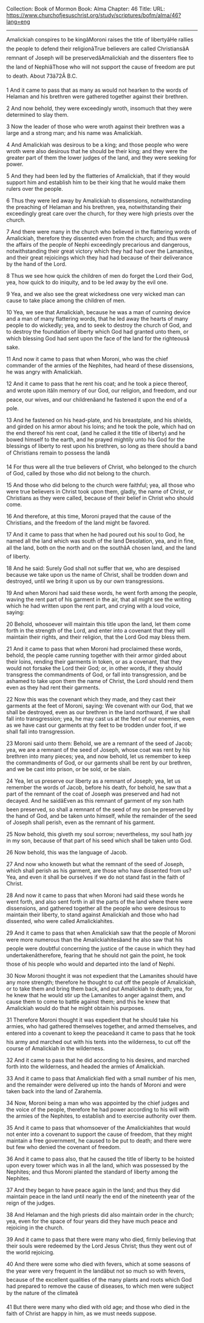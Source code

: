 Collection: Book of Mormon
Book: Alma
Chapter: 46
Title: 
URL: https://www.churchofjesuschrist.org/study/scriptures/bofm/alma/46?lang=eng

---

Amalickiah conspires to be kingâMoroni raises the title of libertyâHe rallies the people to defend their religionâTrue believers are called ChristiansâA remnant of Joseph will be preservedâAmalickiah and the dissenters flee to the land of NephiâThose who will not support the cause of freedom are put to death. About 73â72Â B.C.

1 And it came to pass that as many as would not hearken to the words of Helaman and his brethren were gathered together against their brethren.

2 And now behold, they were exceedingly wroth, insomuch that they were determined to slay them.

3 Now the leader of those who were wroth against their brethren was a large and a strong man; and his name was Amalickiah.

4 And Amalickiah was desirous to be a king; and those people who were wroth were also desirous that he should be their king; and they were the greater part of them the lower judges of the land, and they were seeking for power.

5 And they had been led by the flatteries of Amalickiah, that if they would support him and establish him to be their king that he would make them rulers over the people.

6 Thus they were led away by Amalickiah to dissensions, notwithstanding the preaching of Helaman and his brethren, yea, notwithstanding their exceedingly great care over the church, for they were high priests over the church.

7 And there were many in the church who believed in the flattering words of Amalickiah, therefore they dissented even from the church; and thus were the affairs of the people of Nephi exceedingly precarious and dangerous, notwithstanding their great victory which they had had over the Lamanites, and their great rejoicings which they had had because of their deliverance by the hand of the Lord.

8 Thus we see how quick the children of men do forget the Lord their God, yea, how quick to do iniquity, and to be led away by the evil one.

9 Yea, and we also see the great wickedness one very wicked man can cause to take place among the children of men.

10 Yea, we see that Amalickiah, because he was a man of cunning device and a man of many flattering words, that he led away the hearts of many people to do wickedly; yea, and to seek to destroy the church of God, and to destroy the foundation of liberty which God had granted unto them, or which blessing God had sent upon the face of the land for the righteousâ sake.

11 And now it came to pass that when Moroni, who was the chief commander of the armies of the Nephites, had heard of these dissensions, he was angry with Amalickiah.

12 And it came to pass that he rent his coat; and he took a piece thereof, and wrote upon itâIn memory of our God, our religion, and freedom, and our peace, our wives, and our childrenâand he fastened it upon the end of a pole.

13 And he fastened on his head-plate, and his breastplate, and his shields, and girded on his armor about his loins; and he took the pole, which had on the end thereof his rent coat, (and he called it the title of liberty) and he bowed himself to the earth, and he prayed mightily unto his God for the blessings of liberty to rest upon his brethren, so long as there should a band of Christians remain to possess the landâ

14 For thus were all the true believers of Christ, who belonged to the church of God, called by those who did not belong to the church.

15 And those who did belong to the church were faithful; yea, all those who were true believers in Christ took upon them, gladly, the name of Christ, or Christians as they were called, because of their belief in Christ who should come.

16 And therefore, at this time, Moroni prayed that the cause of the Christians, and the freedom of the land might be favored.

17 And it came to pass that when he had poured out his soul to God, he named all the land which was south of the land Desolation, yea, and in fine, all the land, both on the north and on the southâA chosen land, and the land of liberty.

18 And he said: Surely God shall not suffer that we, who are despised because we take upon us the name of Christ, shall be trodden down and destroyed, until we bring it upon us by our own transgressions.

19 And when Moroni had said these words, he went forth among the people, waving the rent part of his garment in the air, that all might see the writing which he had written upon the rent part, and crying with a loud voice, saying:

20 Behold, whosoever will maintain this title upon the land, let them come forth in the strength of the Lord, and enter into a covenant that they will maintain their rights, and their religion, that the Lord God may bless them.

21 And it came to pass that when Moroni had proclaimed these words, behold, the people came running together with their armor girded about their loins, rending their garments in token, or as a covenant, that they would not forsake the Lord their God; or, in other words, if they should transgress the commandments of God, or fall into transgression, and be ashamed to take upon them the name of Christ, the Lord should rend them even as they had rent their garments.

22 Now this was the covenant which they made, and they cast their garments at the feet of Moroni, saying: We covenant with our God, that we shall be destroyed, even as our brethren in the land northward, if we shall fall into transgression; yea, he may cast us at the feet of our enemies, even as we have cast our garments at thy feet to be trodden under foot, if we shall fall into transgression.

23 Moroni said unto them: Behold, we are a remnant of the seed of Jacob; yea, we are a remnant of the seed of Joseph, whose coat was rent by his brethren into many pieces; yea, and now behold, let us remember to keep the commandments of God, or our garments shall be rent by our brethren, and we be cast into prison, or be sold, or be slain.

24 Yea, let us preserve our liberty as a remnant of Joseph; yea, let us remember the words of Jacob, before his death, for behold, he saw that a part of the remnant of the coat of Joseph was preserved and had not decayed. And he saidâEven as this remnant of garment of my son hath been preserved, so shall a remnant of the seed of my son be preserved by the hand of God, and be taken unto himself, while the remainder of the seed of Joseph shall perish, even as the remnant of his garment.

25 Now behold, this giveth my soul sorrow; nevertheless, my soul hath joy in my son, because of that part of his seed which shall be taken unto God.

26 Now behold, this was the language of Jacob.

27 And now who knoweth but what the remnant of the seed of Joseph, which shall perish as his garment, are those who have dissented from us? Yea, and even it shall be ourselves if we do not stand fast in the faith of Christ.

28 And now it came to pass that when Moroni had said these words he went forth, and also sent forth in all the parts of the land where there were dissensions, and gathered together all the people who were desirous to maintain their liberty, to stand against Amalickiah and those who had dissented, who were called Amalickiahites.

29 And it came to pass that when Amalickiah saw that the people of Moroni were more numerous than the Amalickiahitesâand he also saw that his people were doubtful concerning the justice of the cause in which they had undertakenâtherefore, fearing that he should not gain the point, he took those of his people who would and departed into the land of Nephi.

30 Now Moroni thought it was not expedient that the Lamanites should have any more strength; therefore he thought to cut off the people of Amalickiah, or to take them and bring them back, and put Amalickiah to death; yea, for he knew that he would stir up the Lamanites to anger against them, and cause them to come to battle against them; and this he knew that Amalickiah would do that he might obtain his purposes.

31 Therefore Moroni thought it was expedient that he should take his armies, who had gathered themselves together, and armed themselves, and entered into a covenant to keep the peaceâand it came to pass that he took his army and marched out with his tents into the wilderness, to cut off the course of Amalickiah in the wilderness.

32 And it came to pass that he did according to his desires, and marched forth into the wilderness, and headed the armies of Amalickiah.

33 And it came to pass that Amalickiah fled with a small number of his men, and the remainder were delivered up into the hands of Moroni and were taken back into the land of Zarahemla.

34 Now, Moroni being a man who was appointed by the chief judges and the voice of the people, therefore he had power according to his will with the armies of the Nephites, to establish and to exercise authority over them.

35 And it came to pass that whomsoever of the Amalickiahites that would not enter into a covenant to support the cause of freedom, that they might maintain a free government, he caused to be put to death; and there were but few who denied the covenant of freedom.

36 And it came to pass also, that he caused the title of liberty to be hoisted upon every tower which was in all the land, which was possessed by the Nephites; and thus Moroni planted the standard of liberty among the Nephites.

37 And they began to have peace again in the land; and thus they did maintain peace in the land until nearly the end of the nineteenth year of the reign of the judges.

38 And Helaman and the high priests did also maintain order in the church; yea, even for the space of four years did they have much peace and rejoicing in the church.

39 And it came to pass that there were many who died, firmly believing that their souls were redeemed by the Lord Jesus Christ; thus they went out of the world rejoicing.

40 And there were some who died with fevers, which at some seasons of the year were very frequent in the landâbut not so much so with fevers, because of the excellent qualities of the many plants and roots which God had prepared to remove the cause of diseases, to which men were subject by the nature of the climateâ

41 But there were many who died with old age; and those who died in the faith of Christ are happy in him, as we must needs suppose.
